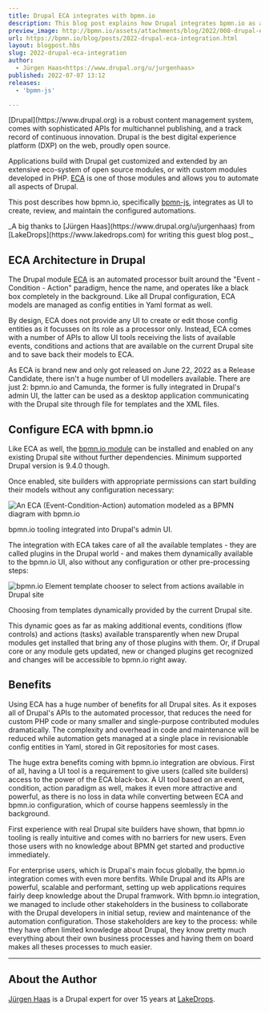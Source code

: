 ```yaml
---
title: Drupal ECA integrates with bpmn.io
description: This blog post explains how Drupal integrates bpmn.io as a graphical UI for its rules engine to expose all its automation capabilities to site builders without coding requirements.
preview_image: http://bpmn.io/assets/attachments/blog/2022/008-drupal-eca-integration.png
url: https://bpmn.io/blog/posts/2022-drupal-eca-integration.html
layout: blogpost.hbs
slug: 2022-drupal-eca-integration
author:
  - Jürgen Haas<https://www.drupal.org/u/jurgenhaas>
published: 2022-07-07 13:12
releases:
  - 'bpmn-js'

---
```


<p class="introduction">
[Drupal](https://www.drupal.org) is a robust content management system, comes with sophisticated APIs for multichannel publishing, and a track record of continuous innovation. Drupal is the best digital experience platform (DXP) on the web, proudly open source.

Applications build with Drupal get customized and extended by an extensive eco-system of open source modules, or with custom modules developed in PHP. [ECA](https://www.drupal.org/project/eca) is one of those modules and allows you to automate all aspects of Drupal.

This post describes how bpmn.io, specifically [bpmn-js](https://github.com/bpmn-io/bpmn-js), integrates as UI to create, review, and maintain the configured automations.
</p>

<!-- continue -->

<p class="thanks">
  _A big thanks to [Jürgen Haas](https://www.drupal.org/u/jurgenhaas) from [LakeDrops](https://www.lakedrops.com) for writing this guest blog post._
</p>

## ECA Architecture in Drupal

The Drupal module [ECA](https://www.drupal.org/project/eca) is an automated processor built around the "Event - Condition - Action" paradigm, hence the name, and operates like a black box completely in the background. Like all Drupal configuration, ECA models are managed as config entities in Yaml format as well.

By design, ECA does not provide any UI to create or edit those config entities as it focusses on its role as a processor only. Instead, ECA comes with a number of APIs to allow UI tools receiving the lists of available events, conditions and actions that are available on the current Drupal site and to save back their models to ECA.

As ECA is brand new and only got released on June 22, 2022 as a Release Candidate, there isn't a huge number of UI modellers available. There are just 2: bpmn.io and Camunda, the former is fully integrated in Drupal's admin UI, the latter can be used as a desktop application communicating with the Drupal site through file for templates and the XML files.

## Configure ECA with bpmn.io

Like ECA as well, the [bpmn.io module](https://www.drupal.org/project/bpmn_io) can be installed and enabled on any existing Drupal site without further dependencies. Minimum supported Drupal version is 9.4.0 though.

Once enabled, site builders with appropriate permissions can start building their models without any configuration necessary:

<div class="figure">
  <img src="{{ assets }}/attachments/blog/2022/008-drupal-eca-integration.png" alt="An ECA (Event-Condition-Action) automation modeled as a BPMN diagram with bpmn.io">

  <p class="caption">
    bpmn.io tooling integrated into Drupal's admin UI.
  </p>
</div>

The integration with ECA takes care of all the available templates - they are called plugins in the Drupal world - and makes them dynamically available to the bpmn.io UI, also without any configuration or other pre-processing steps:

<div class="figure">
  <img src="{{ assets }}/attachments/blog/2022/008-drupal-actions.png" alt="bpmn.io Element template chooser to select from actions available in Drupal site">

  <p class="caption">
    Choosing from templates dynamically provided by the current Drupal site.
  </p>
</div>

This dynamic goes as far as making additional events, conditions (flow controls) and actions (tasks) available transparently when new Drupal modules get installed that bring any of those plugins with them. Or, if Drupal core or any module gets updated, new or changed plugins get recognized and changes will be accessible to bpmn.io right away.

## Benefits

Using ECA has a huge number of benefits for all Drupal sites. As it exposes all of Drupal's APIs to the automated processor, that reduces the need for custom PHP code or many smaller and single-purpose contributed modules dramatically. The complexity and overhead in code and maintenance will be reduced while automation gets managed at a single place in revisionable config entities in Yaml, stored in Git repositories for most cases.

The huge extra benefits coming with bpmn.io integration are obvious. First of all, having a UI tool is a requirement to give users (called site builders) access to the power of the ECA black-box. A UI tool based on an event, condition, action paradigm as well, makes it even more attractive and powerful, as there is no loss in data while converting between ECA and bpmn.io configuration, which of course happens seemlessly in the background.

First experience with real Drupal site builders have shown, that bpmn.io tooling is really intuitive and comes with no barriers for new users. Even those users with no knowledge about BPMN get started and productive immediately.

For enterprise users, which is Drupal's main focus globally, the bpmn.io integration comes with even more benfits. While Drupal and its APIs are powerful, scalable and performant, setting up web applications requires fairly deep knowledge about the Drupal framwork. With bpmn.io integration, we managed to include other stakeholders in the business to collaborate with the Drupal developers in initial setup, review and maintenance of the automation configuration. Those stakeholders are key to the process: while they have often limited knowledge about Drupal, they know pretty much everything about their own business processes and having them on board makes all theses processes to much easier.

---

## About the Author

[Jürgen Haas](https://www.drupal.org/u/jurgenhaas) is a Drupal expert for over 15 years at [LakeDrops](https://www.lakedrops.com).
